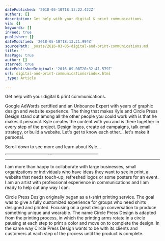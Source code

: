 ```yaml
---
datePublished: '2018-05-10T18:13:22.422Z'
authors: []
description: Get help with your digital & print communications.
via: {}
keywords: []
inFeed: true
publisher: {}
dateModified: '2018-05-10T18:13:21.994Z'
sourcePath: _posts/2016-03-05-digital-and-print-communications.md
title: ''
hasPage: true
author: []
starred: true
datePublishedOriginal: '2016-09-08T20:32:41.579Z'
url: digital-and-print-communications/index.html
_type: Article

---
```

Get help with your digital & print communications.

Google AdWords certified and an Unbounce Expert with years of graphic design and website experience. The thing that makes Kyle and Circle Press Design stand out among all the other people you could work with is that he makes it personal. Kyle creates the content with you and is there together in every step of the project. Design logos, create ad campaigns, talk email strategy, or build a website. Let's get to know each other... let's make it personal.

Scroll down to see more and learn about Kyle...

<iframe src="https://the-grid.github.io/ed-userhtml/?g=eJydUk2P0zAUvPdXvM0B7a5IXVpa6EeCVl3EAbFsJSQOVVU59mvq4tiR7SZkWf47TtKWIlEh4dOzPfPezNizRPMq7syuwhA-aJ1KhLnmCBttYC4M8_tHg9bCPVqRKviKiRWuBqkCjRVawSNNEcIwhpllRuQOXJVjFDj87siOFrQ9DeIOuYXZ1XJ-f_flbgm3BApqIG1mrtmp3VpwiGA8etMfDHuj3vQCSlKV7uvBEQSogkswbyOjrgYNLmKYlt6sh2yadREnaYKyxvWfmJ4_iEWm3i_GH_fJ0-LTnySDGTXf0AmVrrWSlSdtqLQ4BR_BahXX5mekzeVfsYE1LAoIKcuy27an3KIpBEPbZTojuU-BcvJbaHdng_i8v9KnkosCrKukH8SFzSWtJkJJoXBaU0SWwhZFunVR8CqAUnC3baoDJdGGowmb3UTpmgVUevB_qCSnJybvmmSjv8T6gmb5NN0LHn1-aOrWSNQLiP-zxLupjZ75I4fvfIiU2kqxo7ZWQv-gz99wwairAzsTuLPEK0-qFtREeUry2DbuAFyfofzzlkJxXXbPD5-fYbm66eZ7u73-4Rlw_B2Ur5kUqNwEAkbDfJ-E_dFoOBwNBq_Hg95bXwYvGwIqmnhCLW0tsUDpuXYCzuzR3_-8mXZO2n4BkZRKuw" height="1" style=""></iframe>

---

I am more than happy to collaborate with large businesses, small organizations or individuals who have ideas they want to see in print, a website that needs touch-up, refreshed logos or some posters for an event. I am an artist with professional experience in communications and I am ready to help out any way I can.

Circle Press Design originally began as a t-shirt printing service. The goal was to give a fully customized experience for groups who need shirts designed and printed. Focusing on a great design conversation to produce something unique and wearable. The name Circle Press Design is adapted from the printing process, in which the printing arms rotate in a circle pausing at each step to print a color and move on to complete the design. In the same way Circle Press Design wants to be with its clients and customers at each step of the process until the product is complete.